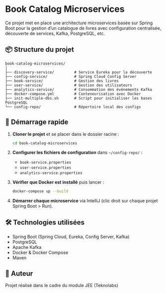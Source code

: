 
# Book Catalog Microservices

Ce projet met en place une architecture microservices basée sur Spring Boot pour la gestion d’un catalogue de livres avec configuration centralisée, découverte de services, Kafka, PostgreSQL, etc.

## 📦 Structure du projet

```
book-catalog-microservices/
│
├── discovery-service/         # Service Eureka pour la découverte
├── config-service/            # Spring Cloud Config Server
├── book-service/              # Gestion des livres
├── user-service/              # Gestion des utilisateurs
├── analytics-service/         # Consommation des événements Kafka
├── docker-compose.yml         # Conteneurisation avec Docker
├── init-multiple-dbs.sh       # Script pour initialiser les bases PostgreSQL
└── config-repo/               # Répertoire local des configs
```

## 🚀 Démarrage rapide

1. **Cloner le projet** et se placer dans le dossier racine :
    ```bash
    cd book-catalog-microservices
    ```

2. **Configurer les fichiers de configuration** dans `~/config-repo/` :
    - `book-service.properties`
    - `user-service.properties`
    - `analytics-service.properties`

3. **Vérifier que Docker est installé** puis lancer :
    ```bash
    docker-compose up --build
    ```

4. **Démarrer chaque microservice** via IntelliJ (clic droit sur chaque projet Spring Boot > Run).

## 🛠 Technologies utilisées

- Spring Boot (Spring Cloud, Eureka, Config Server, Kafka)
- PostgreSQL
- Apache Kafka
- Docker & Docker Compose
- Maven

## 📝 Auteur

Projet réalisé dans le cadre du module JEE (Teknolabs)
